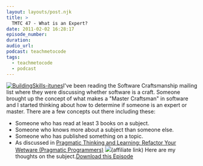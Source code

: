 ```yaml
---
layout: layouts/post.njk
title: >
  TMTC 47 - What is an Expert?
date: 2011-02-02 16:28:17
episode_number:
duration:
audio_url:
podcast: teachmetocode
tags:
  - teachmetocode
  - podcast
---
```


[![](http://teachmetocode.com/podcast/files/2010/08/BuildingSkills-itunes.jpg 'BuildingSkills-itunes')](http://teachmetocode.com/podcast/files/2010/08/BuildingSkills-itunes.jpg)I've been reading the Software Craftsmanship mailing list where they were discussing whether software is a craft. Someone brought up the concept of what makes a "Master Craftsman" in software and I started thinking about how to determine if someone is an expert or master. There are a few concepts out there including these:

- Someone who has read at least 3 books on a subject.
- Someone who knows more about a subject than someone else.
- Someone who has published something on a topic.
- As discussed in [Pragmatic Thinking and Learning: Refactor Your Wetware (Pragmatic Programmers)](http://www.amazon.com/gp/product/1934356050?ie=UTF8&tag=chamaxwoo-20&linkCode=as2&camp=1789&creative=390957&creativeASIN=1934356050) ![](http://www.assoc-amazon.com/e/ir?t=chamaxwoo-20&l=as2&o=1&a=1934356050)(affiliate link)
  Here are my thoughts on the subject.[Download this Episode](http://traffic.libsyn.com/charlesmaxwood/TMTC47WhatisanExpert.mp3)
